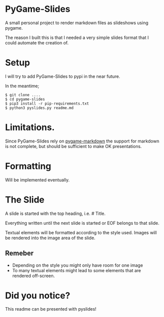 # PyGame-Slides
A small personal project to render markdown files as slideshows using pygame.

The reason I built this is that I needed a very simple slides format that I could automate the creation of.

# Setup
I will try to add PyGame-Slides to pypi in the near future.

In the meantime;

```
$ git clone ....
$ cd pygame-slides
$ pip3 install -r pip-requirements.txt
$ python3 pyslides.py readme.md
```

# Limitations.
Since PyGame-Slides rely on [pygame-markdown](https://github.com/CribberSix/pygame-markdown) the support for markdown is not complete, but should be sufficient to make OK presentations.

# Formatting
Will be implemented eventually.

# The Slide
A slide is started with the top heading, i.e. # Title.

Everything written until the next slide is started or EOF belongs to that slide.

Textual elements will be formatted according to the style used. Images will be rendered into the image area of the slide.

## Remeber
* Depending on the style you might only have room for one image
* To many textual elements might lead to some elements that are rendered off-screen.

# Did you notice?
This readme can be presented with pyslides!
